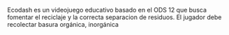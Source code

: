 Ecodash es un videojuego educativo basado en el ODS 12 que busca fomentar el reciclaje y la correcta separacion de residuos. El jugador debe recolectar basura orgánica, inorgánica 
